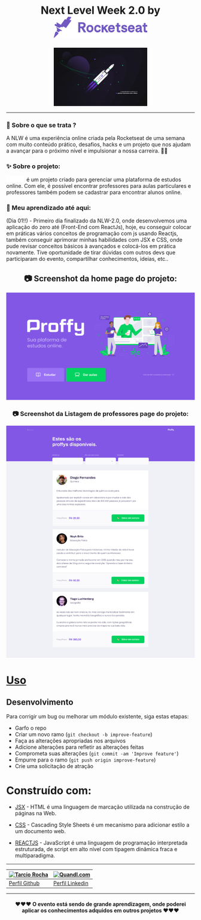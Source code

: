   <h1 align="center">
    Next Level Week 2.0 by  <img width="250" src="./src/assets/images/wallpapers/rocketseat.svg">
    
  </h1>
  
  <p align="center">
  <img width="250" src="./src/assets/images/wallpapers/NLW.jpg">
</p>

_________

### 🤔 Sobre o que se trata ? 
A NLW é uma experiência online criada pela Rocketseat de uma semana com muito conteúdo prático, desafios, hacks e um projeto que nos ajudam a avançar para o próximo nível e impulsionar a nossa carreira. 🤩🤩
  
### ✨ Sobre o projeto:
<img width="50" src="./src/assets/images/logo.svg">
 é um projeto criado para gerenciar uma plataforma de estudos online. Com ele, é possível encontrar professores para aulas particulares e professores também podem se cadastrar para encontrar alunos online.
  
### 👀 Meu aprendizado até aqui:
(Dia 01!!) - Primeiro dia finalizado da NLW-2.0, onde desenvolvemos uma aplicação do zero até (Front-End com ReactJs), hoje, eu conseguir colocar em práticas vários conceitos de programação com js usando Reactjs, também conseguir aprimorar minhas habilidades com JSX e CSS, onde pude revisar conceitos básicos à avançados e colocá-los em prática novamente. Tive oportunidade de tirar dúvidas com outros devs que participaram do evento, compartilhar conhecimentos, ideias, etc..


<h2 align="center"> 📷 Screenshot da home page do projeto: </h2>
<p align="center">
<img width="600" src="./src/assets/images/wallpapers/Home.png">
</p>

<h3 align="center"> 📷 Screenshot da Listagem de professores page do projeto: </h3>
<p align="center">
<span>
<img width="600" src="./src/assets/images/wallpapers/Listagem.png">
</span>
</p>





# [Uso]()

## Desenvolvimento

Para corrigir um bug ou melhorar um módulo existente, siga estas etapas:

- Garfo o repo
- Criar um novo ramo (`git checkout -b improve-feature`)
- Faça as alterações apropriadas nos arquivos
- Adicione alterações para refletir as alterações feitas
- Comprometa suas alterações (`git commit -am 'Improve feature'`)
- Empurre para o ramo (`git push origin improve-feature`)
- Crie uma solicitação de atração

# Construído com:
- [JSX](#) - HTML é uma linguagem de marcação utilizada na construção de páginas na Web.

- [CSS](#) - Cascading Style Sheets é um mecanismo para adicionar estilo a um documento web.

- [REACTJS](#) - JavaScript é uma linguagem de programação interpretada estruturada, de script em alto nível com tipagem dinâmica fraca e multiparadigma. 

_________

  [![Tarcio Rocha](https://avatars.githubusercontent.com/tarcio11?v=3&s=144)](https://github.com/tarcio11)| [![Quandl.com](https://avatars.githubusercontent.com/linkedin?v=3&s=144)](https://www.linkedin.com/in/tarcio-rocha-79b487173/)
  ---|---
[Perfil Github ](https://github.com/iharsh234) |[Perfil Linkedin](https://www.quandl.com)

_________
<h4 align="center">❤❤❤ O evento está sendo de grande aprendizagem, onde poderei aplicar os conhecimentos adquidos em outros projetos ❤❤❤ </h4>